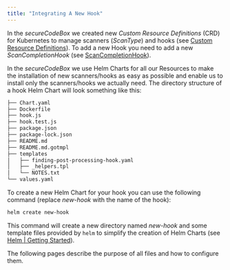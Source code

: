 ```yaml
---
title: "Integrating A New Hook"
---
```


In the *secureCodeBox* we created new *Custom Resource Definitions* (CRD) for Kubernetes to manage scanners (*ScanType*) and hooks (see [Custom Resource Definitions](/docs/api/crds)).
To add a new Hook you need to add a new *ScanCompletionHook* (see [ScanCompletionHook](/docs/api/crds/scan-completion-hook)).

In the *secureCodeBox* we use Helm Charts for all our Resources to make the installation of new scanners/hooks as easy as possible and enable us to install only the scanners/hooks we actually need.
The directory structure of a hook Helm Chart will look something like this:

```bash
├── Chart.yaml
├── Dockerfile
├── hook.js
├── hook.test.js
├── package.json
├── package-lock.json
├── README.md
├── README.md.gotmpl
├── templates
│   ├── finding-post-processing-hook.yaml
│   ├── _helpers.tpl
│   └── NOTES.txt
└── values.yaml
```

To create a new Helm Chart for your hook you can use the following command (replace *new-hook* with the name of the hook):

```bash
helm create new-hook
```

This command will create a new directory named *new-hook* and some template files provided by `helm` to simplify the creation of Helm Charts (see [Helm | Getting Started](https://helm.sh/docs/chart_template_guide/getting_started/)).

The following pages describe the purpose of all files and how to configure them.

